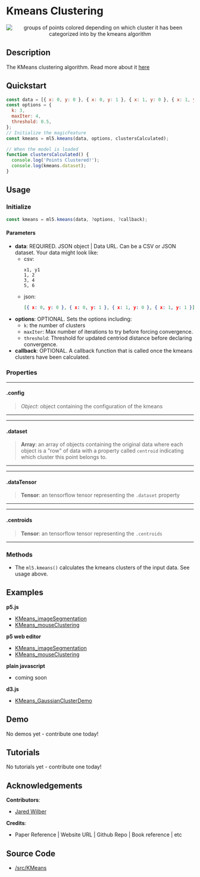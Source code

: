 # Kmeans Clustering

<center>
    <img style="display:block; max-height:20rem" alt="groups of points colored depending on which cluster it has been categorized into by the kmeans algorithm" src="_media/reference__header-kmeans.png">
</center>


## Description

The KMeans clustering algorithm. Read more about it [here](https://en.wikipedia.org/wiki/K-means_clustering)

## Quickstart

```js
const data = [{ x: 0, y: 0 }, { x: 0, y: 1 }, { x: 1, y: 0 }, { x: 1, y: 1 }];
const options = {
  k: 3,
  maxIter: 4,
  threshold: 0.5,
};
// Initialize the magicFeature
const kmeans = ml5.kmeans(data, options, clustersCalculated);

// When the model is loaded
function clustersCalculated() {
  console.log('Points Clustered!');
  console.log(kmeans.dataset);
}

```


## Usage

### Initialize

```js
const kmeans = ml5.kmeans(data, ?options, ?callback);
```

#### Parameters
* **data**: REQUIRED. JSON object | Data URL. Can be a CSV or JSON dataset. Your data might look like:
  * csv:
    ```csv
    x1, y1
    1, 2
    3, 4
    5, 6
    ```
  * json:
    ```json
    [{ x: 0, y: 0 }, { x: 0, y: 1 }, { x: 1, y: 0 }, { x: 1, y: 1 }]
    ```
* **options**: OPTIONAL. Sets the options including:
  * `k`: the number of clusters
  * `maxIter`: Max number of iterations to try before forcing convergence.
  * `threshold`: Threshold for updated centriod distance before declaring convergence.
* **callback**: OPTIONAL. A callback function that is called once the kmeans clusters have been calculated.


### Properties


***
#### .config
> *Object*: object containing the configuration of the kmeans
***

***
#### .dataset
> **Array**: an array of objects containing the original data where each object is a "row" of data with a property called `centroid` indicating which cluster this point belongs to.
***
***
#### .dataTensor
> **Tensor**: an tensorflow tensor representing the `.dataset` property
***
***
#### .centroids
> **Tensor**: an tensorflow tensor representing the `.centroids`
***



### Methods


* The `ml5.kmeans()` calculates the kmeans clusters of the input data. See usage above.


## Examples

**p5.js**
* [KMeans_imageSegmentation](https://github.com/ml5js/ml5-library/tree/main/examples/p5js/KMeans/KMeans_imageSegmentation/)
* [KMeans_mouseClustering](https://github.com/ml5js/ml5-library/tree/main/examples/p5js/KMeans/KMeans_mouseClustering)

**p5 web editor**
* [KMeans_imageSegmentation](https://editor.p5js.org/ml5/sketches/KMeans_imageSegmentation/)
* [KMeans_mouseClustering](https://editor.p5js.org/ml5/sketches/KMeans_mouseClustering)

**plain javascript**
* coming soon

**d3.js**
* [KMeans_GaussianClusterDemo](https://github.com/ml5js/ml5-library/tree/main/examples/d3/KMeans/KMeans_GaussianClusterDemo)

## Demo

No demos yet - contribute one today!

## Tutorials

No tutorials yet - contribute one today!


## Acknowledgements

**Contributors**:
  * [Jared Wilber](https://www.jwilber.me/)

**Credits**:
  * Paper Reference | Website URL | Github Repo | Book reference | etc

## Source Code

* [/src/KMeans](https://github.com/ml5js/ml5-library/tree/main/src/KMeans)
